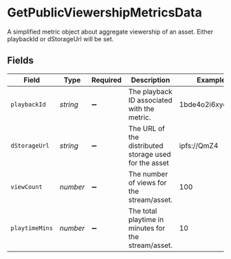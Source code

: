 # GetPublicViewershipMetricsData

A simplified metric object about aggregate viewership of an
asset. Either playbackId or dStorageUrl will be set.



## Fields

| Field                                                 | Type                                                  | Required                                              | Description                                           | Example                                               |
| ----------------------------------------------------- | ----------------------------------------------------- | ----------------------------------------------------- | ----------------------------------------------------- | ----------------------------------------------------- |
| `playbackId`                                          | *string*                                              | :heavy_minus_sign:                                    | The playback ID associated with the metric.           | 1bde4o2i6xycudoy                                      |
| `dStorageUrl`                                         | *string*                                              | :heavy_minus_sign:                                    | The URL of the distributed storage used for the asset | ipfs://QmZ4                                           |
| `viewCount`                                           | *number*                                              | :heavy_minus_sign:                                    | The number of views for the stream/asset.             | 100                                                   |
| `playtimeMins`                                        | *number*                                              | :heavy_minus_sign:                                    | The total playtime in minutes for the stream/asset.   | 10                                                    |